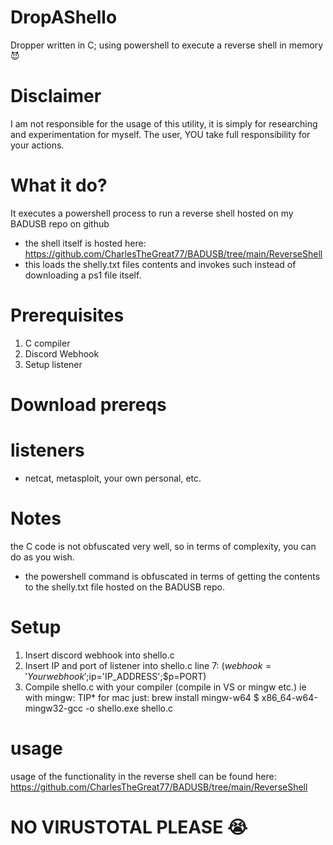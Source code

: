 # DropAShello
Dropper written in C; using powershell to execute a reverse shell in memory 😈
# Disclaimer
I am not responsible for the usage of this utility, it is simply for researching and experimentation for myself. The user, YOU take full responsibility for your actions.


# What it do?
It executes a powershell process to run a reverse shell hosted on my BADUSB repo on github
- the shell itself is hosted here: https://github.com/CharlesTheGreat77/BADUSB/tree/main/ReverseShell
- this loads the shelly.txt files contents and invokes such instead of downloading a ps1 file itself.

# Prerequisites
1. C compiler
2. Discord Webhook
3. Setup listener

# Download prereqs

# listeners
- netcat, metasploit, your own personal, etc.

# Notes
the C code is not obfuscated very well, so in terms of complexity, you can do as you wish.
- the powershell command is obfuscated in terms of getting the contents to the shelly.txt file hosted on the BADUSB repo.

# Setup
1. Insert discord webhook into shello.c 
2. Insert IP and port of listener into shello.c
   line 7: ($webhook='Your webhook';$ip='IP_ADDRESS';$p=PORT)
3. Compile shello.c with your compiler
   (compile in VS or mingw etc.)
   ie with mingw:
   TIP* for mac just: brew install mingw-w64
   $ x86_64-w64-mingw32-gcc -o shello.exe shello.c

# usage
usage of the functionality in the reverse shell can be found here:
https://github.com/CharlesTheGreat77/BADUSB/tree/main/ReverseShell

# NO VIRUSTOTAL PLEASE 😭

